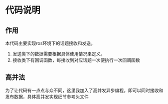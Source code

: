 # 代码说明
## 作用

本代码主要实现ros环境下的话题接收和发送。
1. 发送类下的数据需要根据具体使用情况来定义。
2. 接收类下有回调函数，每接收到对应话题一次便执行一次回调函数

## 高并法

为了让代码有一点点与众不同，这里我加入了高并发异步编程，即可以同时接收和发布数据，具体高并发实现细节参考<future>头文件
